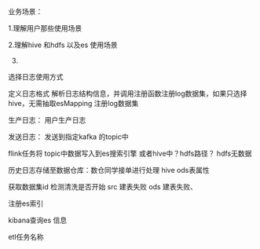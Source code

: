 业务场景：

1.理解用户那些使用场景 

2.理解hive 和hdfs 以及es 使用场景 

3.



选择日志使用方式

定义日志格式  解析日志结构信息，并调用注册函数注册log数据集，如果只选择hive，无需抽取esMapping  注册log数据集

生产日志： 用户生产日志

发送日志： 发送到指定kafka 的topic中

flink任务将 topic中数据写入到es搜索引擎    或者hive中？hdfs路径？  hdfs无数据





历史日志存储至数据仓库：数仓同学接单进行处理   hive ods表属性

获取数据集id 检测清洗是否开始  src 建表失败  ods 建表失败、



注册es索引

kibana查询es 信息





etl任务名称



